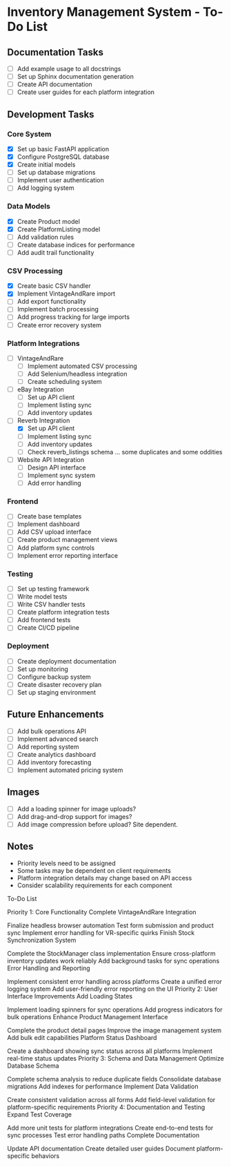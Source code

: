 # Inventory Management System - To-Do List

## Documentation Tasks
- [ ] Add example usage to all docstrings
- [ ] Set up Sphinx documentation generation
- [ ] Create API documentation
- [ ] Create user guides for each platform integration

## Development Tasks
### Core System
- [x] Set up basic FastAPI application
- [x] Configure PostgreSQL database
- [x] Create initial models
- [ ] Set up database migrations
- [ ] Implement user authentication
- [ ] Add logging system

### Data Models
- [x] Create Product model
- [x] Create PlatformListing model
- [ ] Add validation rules
- [ ] Create database indices for performance
- [ ] Add audit trail functionality

### CSV Processing
- [x] Create basic CSV handler
- [x] Implement VintageAndRare import
- [ ] Add export functionality
- [ ] Implement batch processing
- [ ] Add progress tracking for large imports
- [ ] Create error recovery system

### Platform Integrations
- [ ] VintageAndRare
  - [ ] Implement automated CSV processing
  - [ ] Add Selenium/headless integration
  - [ ] Create scheduling system
- [ ] eBay Integration
  - [ ] Set up API client
  - [ ] Implement listing sync
  - [ ] Add inventory updates
- [ ] Reverb Integration
  - [x] Set up API client
  - [ ] Implement listing sync
  - [ ] Add inventory updates
  - [ ] Check reverb_listings schema ... some duplicates and some oddities
- [ ] Website API Integration
  - [ ] Design API interface
  - [ ] Implement sync system
  - [ ] Add error handling

### Frontend
- [ ] Create base templates
- [ ] Implement dashboard
- [ ] Add CSV upload interface
- [ ] Create product management views
- [ ] Add platform sync controls
- [ ] Implement error reporting interface

### Testing
- [ ] Set up testing framework
- [ ] Write model tests
- [ ] Write CSV handler tests
- [ ] Create platform integration tests
- [ ] Add frontend tests
- [ ] Create CI/CD pipeline

### Deployment
- [ ] Create deployment documentation
- [ ] Set up monitoring
- [ ] Configure backup system
- [ ] Create disaster recovery plan
- [ ] Set up staging environment

## Future Enhancements
- [ ] Add bulk operations API
- [ ] Implement advanced search
- [ ] Add reporting system
- [ ] Create analytics dashboard
- [ ] Add inventory forecasting
- [ ] Implement automated pricing system

## Images
- [ ] Add a loading spinner for image uploads?
- [ ] Add drag-and-drop support for images?
- [ ] Add image compression before upload? Site dependent.

## Notes
- Priority levels need to be assigned
- Some tasks may be dependent on client requirements
- Platform integration details may change based on API access
- Consider scalability requirements for each component


To-Do List

Priority 1: Core Functionality
Complete VintageAndRare Integration

Finalize headless browser automation
Test form submission and product sync
Implement error handling for VR-specific quirks
Finish Stock Synchronization System

Complete the StockManager class implementation
Ensure cross-platform inventory updates work reliably
Add background tasks for sync operations
Error Handling and Reporting

Implement consistent error handling across platforms
Create a unified error logging system
Add user-friendly error reporting on the UI
Priority 2: User Interface Improvements
Add Loading States

Implement loading spinners for sync operations
Add progress indicators for bulk operations
Enhance Product Management Interface

Complete the product detail pages
Improve the image management system
Add bulk edit capabilities
Platform Status Dashboard

Create a dashboard showing sync status across all platforms
Implement real-time status updates
Priority 3: Schema and Data Management
Optimize Database Schema

Complete schema analysis to reduce duplicate fields
Consolidate database migrations
Add indexes for performance
Implement Data Validation

Create consistent validation across all forms
Add field-level validation for platform-specific requirements
Priority 4: Documentation and Testing
Expand Test Coverage

Add more unit tests for platform integrations
Create end-to-end tests for sync processes
Test error handling paths
Complete Documentation

Update API documentation
Create detailed user guides
Document platform-specific behaviors